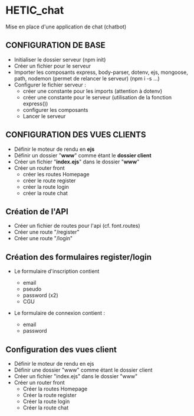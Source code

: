 # HETIC_chat

Mise en place d'une application de chat (chatbot)

## CONFIGURATION DE BASE
- Initialiser le dossier serveur (npm init)
- Créer un fichier pour le serveur
- Importer les composants express, body-parser, dotenv, ejs, mongoose, path, nodemon (permet de relancer le serveur) (npm i -s ...)
- Configurer le fichier serveur :
    - créer une constante pour les imports (attention à dotenv)
    - créer une constante pour le serveur (utilisation de la fonction express())
    - configurer les composants
    - Lancer le serveur

## CONFIGURATION DES VUES CLIENTS
- Définir le moteur de rendu en __ejs__
- Définir un dossier "__www__" comme étant le __dossier client__
- Créer un fichier "__index.ejs__" dans le dossier "__www__"
- Créer un router front
    - créer les routes Homepage
    - créer le route register
    - créer la route login
    - créer la route chat

## Création de l'API
- Créer un fichier de routes pour l'api (cf. font.routes)
- Créer une route "/register"
- Créer une route "/login"

## Création des formulaires register/login
- Le formulaire d'inscription contient
    - email
    - pseudo
    - password (x2)
    - CGU

- Le formulaire de connexion contient :
    - email
    - password

## Configuration des vues client
- Définir le moteur de rendu en ejs
- Définir une dossier "www" comme étant le dossier client
- Créer un fichier "index.ejs" dans le dossier "www"
- Créer un router front
    - Créer la routes Homepage
    - Créer la route register
    - Créer la route login
    - Créer la route chat